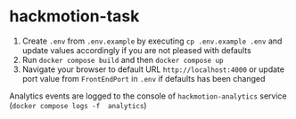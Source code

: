 # hackmotion-task

1. Create `.env` from `.env.example` by executing `cp .env.example .env` and update values accordingly if you are not pleased with defaults
2. Run `docker compose build` and then `docker compose up`
3. Navigate your browser to default URL `http://localhost:4000` or update port value from `FrontEndPort` in `.env` if defaults has been changed

Analytics events are logged to the console of `hackmotion-analytics` service (`docker compose logs -f  analytics`)
